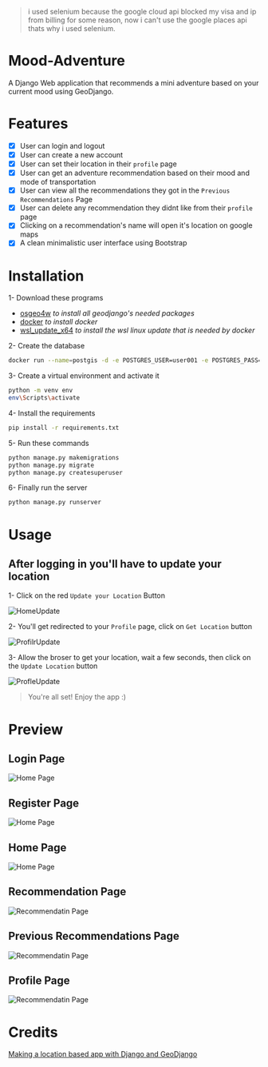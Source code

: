 > i used selenium because the google cloud api blocked my visa and ip from billing for some reason, now i can't use the google places api thats why i used selenium.

# Mood-Adventure

A Django Web application that recommends a mini adventure based on your current mood using GeoDjango.

# Features

- [x] User can login and logout
- [x] User can create a new account
- [x] User can set their location in their `profile` page
- [x] User can get an adventure recommendation based on their mood and mode of transportation
- [x] User can view all the recommendations they got in the `Previous Recommendations` Page
- [x] User can delete any recommendation they didnt like from their `profile` page
- [x] Clicking on a recommendation's name will open it's location on google maps
- [x] A clean minimalistic user interface using Bootstrap

# Installation

1- Download these programs 
- [osgeo4w](https://trac.osgeo.org/osgeo4w/) *to install all geodjango's needed packages*
- [docker](https://www.docker.com/products/docker-desktop/) *to install docker*
- [wsl_update_x64](https://wslstorestorage.blob.core.windows.net/wslblob/wsl_update_x64.msi) *to install the wsl linux update that is needed by docker*

2- Create the database
```bash
docker run --name=postgis -d -e POSTGRES_USER=user001 -e POSTGRES_PASS=123456789 -e POSTGRES_DBNAME=gis -p 5432:5432 kartoza/postgis:9.6-2.4
```

3- Create a virtual environment and activate it 
```bash
python -m venv env
env\Scripts\activate
```

4- Install the requirements

```bash
pip install -r requirements.txt
```

5- Run these commands
```bash
python manage.py makemigrations
python manage.py migrate
python manage.py createsuperuser
```

6- Finally run the server
```bash
python manage.py runserver
```

# Usage

## After logging in you'll have to update your location

1- Click on the red `Update your Location` Button <br>

![HomeUpdate](/media/updateloc.png)

2- You'll get redirected to your `Profile` page, click on `Get Location` button<br>

![ProfilrUpdate](/media/getloc.png)

3- Allow the broser to get your location, wait a few seconds, then click on the `Update Location` button <br>

![ProfleUpdate](/media/updatelocc.png)

> You're all set! Enjoy the app :)

# Preview

## Login Page
![Home Page](/media/login.png)

## Register Page
![Home Page](/media/Register.png)

## Home Page
![Home Page](/media/HomePage.png)

## Recommendation Page
![Recommendatin Page](/media/Recommendation_view.png)

## Previous Recommendations Page
![Recommendatin Page](/media/Previous_Recommendations.png)

## Profile Page
![Recommendatin Page](/media/Profile_Page.png)

# Credits

[Making a location based app with Django and GeoDjango](https://realpython.com/location-based-app-with-geodjango-tutorial/)
